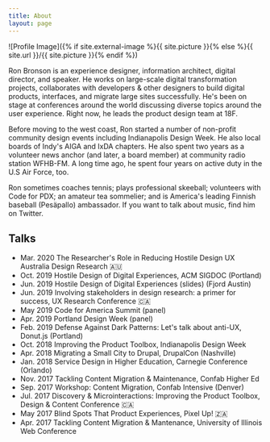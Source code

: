 ```yaml
---
title: About
layout: page
---
```

![Profile Image]({% if site.external-image %}{{ site.picture }}{% else %}{{ site.url }}/{{ site.picture }}{% endif %})

<p>Ron Bronson is an experience designer, information architect, digital director, and speaker. He works on large-scale digital transformation projects, collaborates with developers & other designers to build digital products, interfaces, and migrate large sites successfully. He's been on stage at conferences around the world discussing diverse topics around the user experience. Right now, he leads the product design team at 18F.

Before moving to the west coast, Ron started a number of non-profit community design events including Indianapolis Design Week. He also local boards of Indy's AIGA and IxDA chapters. He also spent two years as a volunteer news anchor (and later, a board member) at community radio station WFHB-FM. A long time ago, he spent four years on active duty in the U.S Air Force, too.

Ron sometimes coaches tennis; plays professional skeeball; volunteers with Code for PDX; an amateur tea sommelier; and is America's leading Finnish baseball (Pesäpallo) ambassador. If you want to talk about music, find him on Twitter.</p>
<!--

<h2>Skills</h2>

<ul class="skill-list">
	<li>HTML - Jade - Haml - Erb</li>
	<li>Responsive (Mobile First)</li>
	<li>CSS (Stylus, Sass, Less)</li>
	<li>Css Frameworks (Bootstrap, Foundation)</li>
	<li>Javascript (Design Patterns, Testes)</li>
	<li>NodeJS</li>
	<li>AngularJS - ReactJS</li>
	<li>Grunt - Gulp - Yeoman</li>
	<li>Git</li>
	<li>PHP</li>
	<li>Python</li>
	<li>MySQL - MongoDB</li>
	<li>Scrum and Kanban</li>
	<li>TDD e Continuous Integration</li>
</ul> -->

<h2>Talks</h2>

<ul>
<li>Mar. 2020 The Researcher's Role in Reducing Hostile Design UX Australia Design Research 🇦🇺</li>

<li>Oct. 2019 Hostile Design of Digital Experiences, ACM SIGDOC (Portland)</li>

<li>Jun. 2019 Hostile Design of Digital Experiences (slides) (Fjord Austin)</li>

<li>Jun. 2019 Involving stakeholders in design research: a primer for success, UX Research Conference 🇨🇦</li>

<li>May 2019 Code for America Summit (panel)</li>

<li>Apr. 2019 Portland Design Week (panel)</li>

<li>Feb. 2019 Defense Against Dark Patterns: Let's talk about anti-UX, Donut.js (Portland)</li>

<li>Oct. 2018 Improving the Product Toolbox, Indianapolis Design Week</li>

<li>Apr. 2018 Migrating a Small City to Drupal, DrupalCon (Nashville)</li>

<li>Jan. 2018 Service Design in Higher Education, Carnegie Conference (Orlando)</li>

<li>Nov. 2017 Tackling Content Migration & Maintenance, Confab Higher Ed</li>

<li>Sep. 2017 Workshop: Content Migration, Confab Intensive (Denver)</li>

<li>Jul. 2017 Discovery & Microinteractions: Improving the Product Toolbox, Design & Content Conference 🇨🇦</li>

<li>May 2017 Blind Spots That Product Experiences, Pixel Up! 🇿🇦</li>

<li>Apr. 2017 Tackling Content Migration & Mantenance, University of Illinois Web Conference</li>
</ul>
